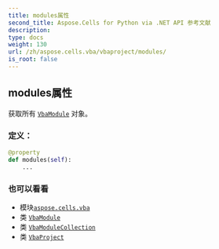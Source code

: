 ```yaml
---
title: modules属性
second_title: Aspose.Cells for Python via .NET API 参考文献
description:
type: docs
weight: 130
url: /zh/aspose.cells.vba/vbaproject/modules/
is_root: false
---
```

## modules属性

获取所有 [`VbaModule`](/cells/python-net/zh/aspose.cells.vba/vbamodule) 对象。
### 定义：
```python
@property
def modules(self):
    ...
```

### 也可以看看
* 模块[`aspose.cells.vba`](../../)
* 类 [`VbaModule`](/cells/python-net/zh/aspose.cells.vba/vbamodule)
* 类 [`VbaModuleCollection`](/cells/python-net/zh/aspose.cells.vba/vbamodulecollection)
* 类 [`VbaProject`](/cells/python-net/zh/aspose.cells.vba/vbaproject)
